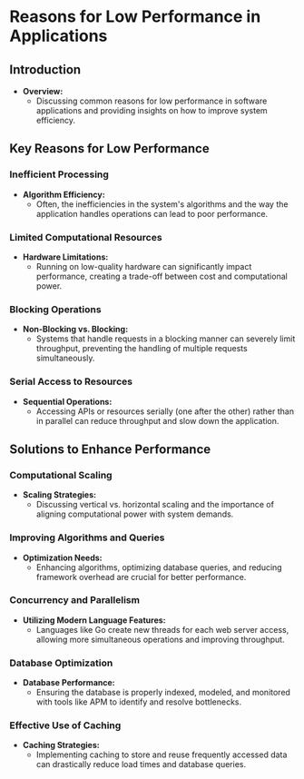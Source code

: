 # Reasons for Low Performance in Applications

## Introduction
- **Overview:**
  - Discussing common reasons for low performance in software applications and providing insights on how to improve system efficiency.

## Key Reasons for Low Performance

### Inefficient Processing
- **Algorithm Efficiency:**
  - Often, the inefficiencies in the system's algorithms and the way the application handles operations can lead to poor performance.

### Limited Computational Resources
- **Hardware Limitations:**
  - Running on low-quality hardware can significantly impact performance, creating a trade-off between cost and computational power.

### Blocking Operations
- **Non-Blocking vs. Blocking:**
  - Systems that handle requests in a blocking manner can severely limit throughput, preventing the handling of multiple requests simultaneously.

### Serial Access to Resources
- **Sequential Operations:**
  - Accessing APIs or resources serially (one after the other) rather than in parallel can reduce throughput and slow down the application.

## Solutions to Enhance Performance

### Computational Scaling
- **Scaling Strategies:**
  - Discussing vertical vs. horizontal scaling and the importance of aligning computational power with system demands.

### Improving Algorithms and Queries
- **Optimization Needs:**
  - Enhancing algorithms, optimizing database queries, and reducing framework overhead are crucial for better performance.

### Concurrency and Parallelism
- **Utilizing Modern Language Features:**
  - Languages like Go create new threads for each web server access, allowing more simultaneous operations and improving throughput.

### Database Optimization
- **Database Performance:**
  - Ensuring the database is properly indexed, modeled, and monitored with tools like APM to identify and resolve bottlenecks.

### Effective Use of Caching
- **Caching Strategies:**
  - Implementing caching to store and reuse frequently accessed data can drastically reduce load times and database queries.

